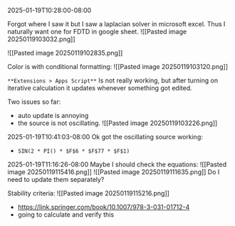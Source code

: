 2025-01-19T10:28:00-08:00

Forgot where I saw it but I saw a laplacian solver in microsoft excel. Thus I naturally want one for FDTD in google sheet.
![[Pasted image 20250119103032.png]]

![[Pasted image 20250119102835.png]]

Color is with conditional formatting:
![[Pasted image 20250119103120.png]]

`**Extensions > Apps Script**` Is not really working, but after turning on iterative calculation it updates whenever something got edited.

Two issues so far:
- auto update is annoying
- the source is not oscillating.
![[Pasted image 20250119103226.png]]

2025-01-19T10:41:03-08:00
Ok got the oscillating source working:
- `SIN(2 * PI() * $F$6 * $F$77 * $F$1)`


2025-01-19T11:16:26-08:00
Maybe I should check the equations:
![[Pasted image 20250119115416.png]]
![[Pasted image 20250119111635.png]]
Do I need to update them separately?

Stability criteria:
![[Pasted image 20250119115216.png]]
- https://link.springer.com/book/10.1007/978-3-031-01712-4
- going to calculate and verify this

